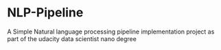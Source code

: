 # NLP-Pipeline
A Simple Natural language processing pipeline implementation project as part of the udacity data scientist nano degree

